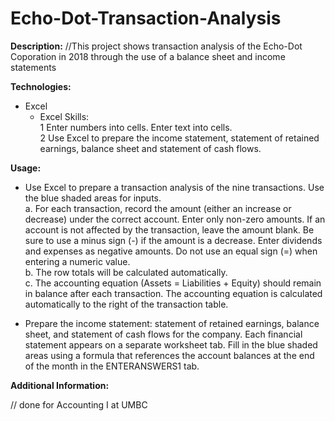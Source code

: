# Echo-Dot-Transaction-Analysis

**Description:**
//This project shows transaction analysis of the Echo-Dot Coporation in 2018 through the use of a balance sheet and income statements


**Technologies:**

- Excel
  - Excel Skills:													
    1	Enter numbers into cells. Enter text into cells.													
    2	Use Excel to prepare the income statement, statement of retained earnings, balance sheet and statement of cash flows.								

**Usage:**
												
- Use Excel to prepare a transaction analysis of the nine transactions. Use the blue shaded areas for inputs.													
	a. For each transaction, record the amount (either an increase or decrease) under the correct account. Enter only non-zero 		amounts. If an account is not affected by the transaction, leave the amount blank. Be sure to use a minus sign (-) if the amount is 	a decrease. Enter dividends and expenses as negative amounts. Do not use an equal sign (=) when entering a numeric value. 												
	b. The row totals will be calculated automatically.												
	c. The accounting equation (Assets = Liabilities + Equity) should remain in balance after each transaction. The accounting equation 	is calculated automatically to the right of the transaction table.

-  Prepare the income statement: statement of retained earnings, balance sheet, and statement of cash flows for the company. Each 	financial statement appears on a separate worksheet tab. Fill in the blue shaded areas using a formula that references the account 	balances at the end of the month in the ENTERANSWERS1 tab.															

**Additional Information:**

// done for Accounting I at UMBC
